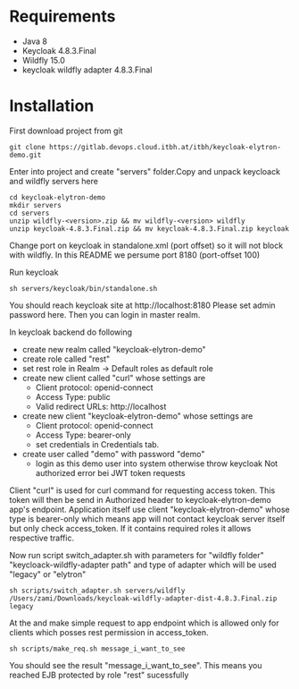 # Requirements

- Java 8
- Keycloak 4.8.3.Final
- Wildfly 15.0
- keycloak wildfly adapter 4.8.3.Final

# Installation

First download project from git
```
git clone https://gitlab.devops.cloud.itbh.at/itbh/keycloak-elytron-demo.git
```

Enter into project and create "servers" folder.Copy and unpack keycloack and wildfly 
servers here
```
cd keycloak-elytron-demo
mkdir servers
cd servers
unzip wildfly-<version>.zip && mv wildfly-<version> wildfly
unzip keycloak-4.8.3.Final.zip && mv keycloak-4.8.3.Final.zip keycloak
```

Change port on keycloak in standalone.xml (port offset) so it will not block 
with wildfly. In this README we persume port 8180 (port-offset 100)

Run keycloak
```
sh servers/keycloak/bin/standalone.sh
```
You should reach keycloak site at http://localhost:8180
Please set admin password here. Then you can login in master realm.

In keycloak backend do following
- create new realm called "keycloak-elytron-demo"
- create role called "rest"
- set rest role in Realm -> Default roles as default role
- create new client called "curl" whose settings are
  - Client protocol: openid-connect
  - Access Type: public
  - Valid redirect URLs: http://localhost
- create new client "keycloak-elytron-demo" whose settings are
  - Client protocol: openid-connect
  - Access Type: bearer-only
  - set credentials in Credentials tab.
- create user called "demo" with password "demo"
  - login as this demo user into system otherwise throw keycloak Not authorized error bei JWT token requests

Client "curl" is used for curl command for requesting access token. This token will then be send in Authorized header
to keycloak-elytron-demo app's endpoint. Application itself use client "keycloak-elytron-demo" whose type is bearer-only which
means app will not contact keycloak server itself but only check access_token. If it contains required roles it allows respective traffic.

Now run script switch_adapter.sh with parameters for "wildfly folder" "keycloack-wildfly-adapter path" and type of adapter which will be used "legacy" or "elytron"
```
sh scripts/switch_adapter.sh servers/wildfly /Users/zami/Downloads/keycloak-wildfly-adapter-dist-4.8.3.Final.zip legacy
```

At the and make simple request to app endpoint which is allowed only for clients which posses rest permission in access_token.
```
sh scripts/make_req.sh message_i_want_to_see
```

You should see the result "message_i_want_to_see". This means you reached EJB protected by role "rest" sucessfully

